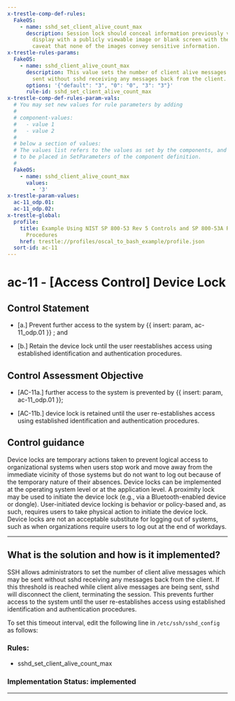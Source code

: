 ```yaml
---
x-trestle-comp-def-rules:
  FakeOS:
    - name: sshd_set_client_alive_count_max
      description: Session lock should conceal information previously visible on the
        display with a publicly viewable image or blank screen with the additional
        caveat that none of the images convey sensitive information.
x-trestle-rules-params:
  FakeOS:
    - name: sshd_client_alive_count_max
      description: This value sets the number of client alive messages which may be
        sent without sshd receiving any messages back from the client.
      options: '{"default": "3", "0": "0", "3": "3"}'
      rule-id: sshd_set_client_alive_count_max
x-trestle-comp-def-rules-param-vals:
  # You may set new values for rule parameters by adding
  #
  # component-values:
  #   - value 1
  #   - value 2
  #
  # below a section of values:
  # The values list refers to the values as set by the components, and the component-values are the new values
  # to be placed in SetParameters of the component definition.
  #
  FakeOS:
    - name: sshd_client_alive_count_max
      values:
        - '3'
x-trestle-param-values:
  ac-11_odp.01:
  ac-11_odp.02:
x-trestle-global:
  profile:
    title: Example Using NIST SP 800-53 Rev 5 Controls and SP 800-53A Rev 5 Assessment
      Procedures
    href: trestle://profiles/oscal_to_bash_example/profile.json
  sort-id: ac-11
---
```


# ac-11 - \[Access Control\] Device Lock

## Control Statement

- \[a.\] Prevent further access to the system by {{ insert: param, ac-11_odp.01 }} ; and

- \[b.\] Retain the device lock until the user reestablishes access using established identification and authentication procedures.

## Control Assessment Objective

- \[AC-11a.\] further access to the system is prevented by {{ insert: param, ac-11_odp.01 }};

- \[AC-11b.\] device lock is retained until the user re-establishes access using established identification and authentication procedures.

## Control guidance

Device locks are temporary actions taken to prevent logical access to organizational systems when users stop work and move away from the immediate vicinity of those systems but do not want to log out because of the temporary nature of their absences. Device locks can be implemented at the operating system level or at the application level. A proximity lock may be used to initiate the device lock (e.g., via a Bluetooth-enabled device or dongle). User-initiated device locking is behavior or policy-based and, as such, requires users to take physical action to initiate the device lock. Device locks are not an acceptable substitute for logging out of systems, such as when organizations require users to log out at the end of workdays.

______________________________________________________________________

## What is the solution and how is it implemented?

<!-- For implementation status enter one of: implemented, partial, planned, alternative, not-applicable -->

<!-- Note that the list of rules under ### Rules: is read-only and changes will not be captured after assembly to JSON -->

SSH allows administrators to set the number of client alive messages which may be sent without sshd receiving any messages back from the client. If this threshold is reached while client alive messages are being sent, sshd will disconnect the client, terminating the session.  This prevents further access to the system until the user re-establishes access using established identification and authentication procedures.

To set this timeout interval, edit the following line in `/etc/ssh/sshd_config` as follows:

### Rules:

  - sshd_set_client_alive_count_max

### Implementation Status: implemented

______________________________________________________________________
